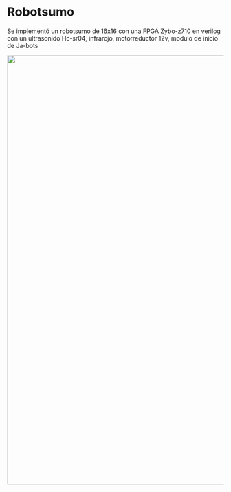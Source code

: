 # Robotsumo
Se implementó un robotsumo de 16x16 con una FPGA Zybo-z710 en verilog con un ultrasonido Hc-sr04, infrarojo, motorreductor 12v, modulo de inicio de Ja-bots  
<p align="center">
   <img src="implementación.jpeg alt="Texto alternativo" width="1000"><br>  
